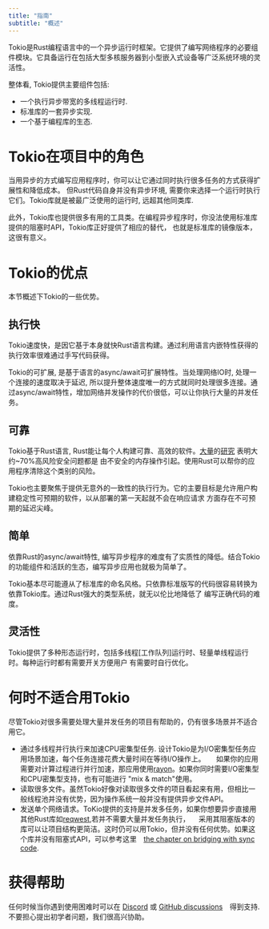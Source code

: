 ```yaml
---
title: "指南"
subtitle: "概述"
---
```


Tokio是Rust编程语言中的一个异步运行时框架。它提供了编写网络程序的必要组件模块。它具备运行在包括大型多核服务器到小型嵌入式设备等广泛系统环境的灵活性。 

整体看, Tokio提供主要组件包括:

 - 一个执行异步带宽的多线程运行时.
 - 标准库的一套异步实现.
 - 一个基于编程库的生态.

# Tokio在项目中的角色

当用异步的方式编写应用程序时，你可以让它通过同时执行很多任务的方式获得扩展性和降低成本。
但Rust代码自身并没有异步环境, 需要你来选择一个运行时执行它们。Tokio库就是被最广泛使用的运行时,
远超其他同类库.

此外，Tokio库也提供很多有用的工具类。在编程异步程序时，你没法使用标准库提供的阻塞时API，Tokio库正好提供了相应的替代，
也就是标准库的镜像版本，这很有意义。

# Tokio的优点

本节概述下Tokio的一些优势。

## 执行快

Tokio速度快，是因它基于本身就快Rust语言构建。通过利用语言内嵌特性获得的执行效率很难通过手写代码获得。

Tokio的可扩展, 是基于语言的async/await可扩展特性。当处理网络IO时, 处理一个连接的速度取决于延迟, 
所以提升整体速度唯一的方式就同时处理很多连接。通过async/await特性，增加网络并发操作的代价很低，可以让你执行大量的并发任务。

## 可靠

Tokio基于Rust语言, Rust能让每个人构建可靠、高效的软件。[大量][microsoft]的[研究][chrome] 表明大约~70%高风险安全问题都是
由不安全的内存操作引起。使用Rust可以帮你的应用程序清除这个类别的风险。

Tokio也主要聚焦于提供无意外的一致性的执行行为。它的主要目标是允许用户构建稳定性可预期的软件，以从部署的第一天起就不会在响应请求
方面存在不可预期的延迟尖峰。

[microsoft]: https://www.zdnet.com/article/microsoft-70-percent-of-all-security-bugs-are-memory-safety-issues/
[chrome]: https://www.chromium.org/Home/chromium-security/memory-safety

## 简单

依靠Rust的async/await特性, 编写异步程序的难度有了实质性的降低。结合Tokio的功能组件和活跃的生态，编写异步应用也就极为简单了。

Tokio基本尽可能遵从了标准库的命名风格。只依靠标准版写的代码很容易转换为依靠Tokio库。通过Rust强大的类型系统，就无以伦比地降低了
编写正确代码的难度。 

## 灵活性

Tokio提供了多种形态运行时，包括多线程[工作队列]运行时、轻量单线程运行时。每种运行时都有需要开关方便用户
有需要时自行优化。

[work-stealing]: https://en.wikipedia.org/wiki/Work_stealing

# 何时不适合用Tokio

尽管Tokio对很多需要处理大量并发任务的项目有帮助的，仍有很多场景并不适合用它。

 - 通过多线程并行执行来加速CPU密集型任务. 设计Tokio是为I/O密集型任务应用场景加速，每个任务连接花费大量时间在等待I/O操作上。
　 如果你的应用需要对计算过程进行并行加速，那应用使用[rayon]。如果你同时需要I/O密集型和CPU密集型支持，也有可能进行 "mix & match"使用。
 - 读取很多文件。虽然Tokio好像对读取很多文件的项目看起来有用，但相比一般线程池并没有优势，因为操作系统一般并没有提供异步文件API。
 - 发送单个网络请求。ToKio提供的支持是并发多任务，如果你想要异步直接用其他Rust库如[reqwest],若并不需要大量并发任务执行，
 　采用其阻塞版本的库可以让项目结构更简洁。这时仍可以用Tokio，但并没有任何优势。如果这个库并没有阻塞式API，可以参考这里　[the chapter on
   bridging with sync code][bridging].

[rayon]: https://docs.rs/rayon/
[reqwest]: https://docs.rs/reqwest/
[bridging]: /tokio/topics/bridging

# 获得帮助

任何时候当你遇到使用困难时可以在 [Discord] 或 [GitHub discussions][disc]　得到支持. 不要担心提出初学者问题，我们很高兴协助。

[discord]: https://discord.gg/tokio
[disc]: https://github.com/tokio-rs/tokio/discussions
